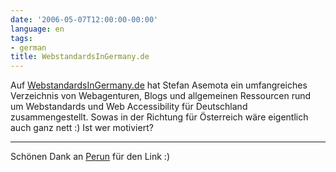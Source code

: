 ```yaml
---
date: '2006-05-07T12:00:00-00:00'
language: en
tags:
- german
title: WebstandardsInGermany.de
---
```



Auf [WebstandardsInGermany.de](http://www.webstandardsingermany.de/) hat Stefan Asemota ein umfangreiches Verzeichnis von Webagenturen, Blogs und allgemeinen Ressourcen rund um Webstandards und Web Accessibility für Deutschland zusammengestellt. Sowas in der Richtung für Österreich wäre eigentlich auch ganz nett :) Ist wer motiviert?

-------------------------------



Schönen Dank an [Perun](http://www.perun.net/2006/05/07/webstandards-in-deutschland/) für den Link :)

